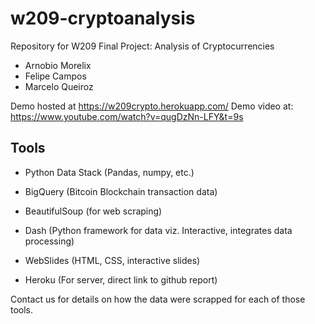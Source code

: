 # w209-cryptoanalysis
Repository for W209 Final Project: Analysis of Cryptocurrencies

- Arnobio Morelix
- Felipe Campos
- Marcelo Queiroz

Demo hosted at https://w209crypto.herokuapp.com/
Demo video at: https://www.youtube.com/watch?v=qugDzNn-LFY&t=9s

## Tools
- Python Data Stack (Pandas, numpy, etc.)

- BigQuery (Bitcoin Blockchain transaction data)

- BeautifulSoup (for web scraping)

- Dash (Python framework for data viz. Interactive, integrates data processing)

- WebSlides (HTML, CSS, interactive slides)

- Heroku (For server, direct link to github report)

Contact us for details on how the data were scrapped for each of those tools.
